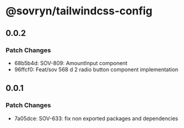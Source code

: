 # @sovryn/tailwindcss-config

## 0.0.2

### Patch Changes

- 68b5b4d: SOV-809: AmountInput component
- 96ffcf0: Feat/sov 568 d 2 radio button component implementation

## 0.0.1

### Patch Changes

- 7a05dce: SOV-633: fix non exported packages and dependencies
